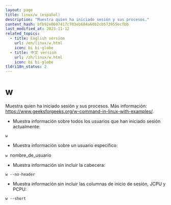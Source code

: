 ```yaml
---
layout: page
title: linux/w (español)
description: "Muestra quien ha iniciado sesión y sus procesos."
content_hash: bfb92e0607417c703eb684a60b2cb573955ecfbb
last_modified_at: 2023-11-12
related_topics:
  - title: English version
    url: /en/linux/w.html
    icon: bi bi-globe
  - title: 中文 version
    url: /zh/linux/w.html
    icon: bi bi-globe
tldri18n_status: 2
---
```

# w

Muestra quien ha iniciado sesión y sus procesos.
Más información: <https://www.geeksforgeeks.org/w-command-in-linux-with-examples/>.

- Muestra información sobre todos los usuarios que han iniciado sesión actualmente:

`w`

- Muestra información sobre un usuario específico:

`w `<span class="tldr-var badge badge-pill bg-dark-lm bg-white-dm text-white-lm text-dark-dm font-weight-bold">nombre_de_usuario</span>

- Muestra información sin incluir la cabecera:

`w --no-header`

- Muestra información sin incluir las columnas de inicio de sesión, JCPU y PCPU:

`w --short`

